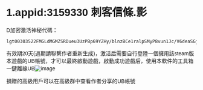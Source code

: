 <link href="https://fonts.googleapis.com/css?family=Poppins&display=swap" rel="stylesheet">
<style>
body {
  background-image: url('background.jpg'); 
  background-size: cover; 
  background-position: center;
  background-repeat: no-repeat; 
  background-attachment: fixed; 
  font-family: 'Poppins', sans-serif;
}
</style>
<script async src="https://pagead2.googlesyndication.com/pagead/js/adsbygoogle.js?client=ca-pub-7261994485465423"
     crossorigin="anonymous"></script>
<div id="google_translate_element"></div>

# 1.appid:3159330 刺客信條.影
  D加密激活神秘代碼：
  
    lgt00303522FMGLdMGMZSRDueu3UzPBp69YZHy/blnzBCe1ralpSMyP8vun1Jc/V6deaSGjgTqTPaGKilf8ofwSSx1S5FdoSGYJ++6QU0i0o+IH3ONu6GvJ/yce1m6VNJLNY5M2j7QwKuN4JwAFxZZZyXsVvt/nmAn73sbDKZeNfK5LLOc8mXMC7HFCDXJGXkpEANHCAPg2lvPfU+MgBaeCB7B24F946l/UXEiTgeefCEK8AOP4RjUrdHJCENA/t5ZXXF4MiqUog3HF9sRfbFpNFM9FL8YUEaPADoaHtIYuqyUKd9bF6k4xE9XH7BkHrdGDT/e8E/NFAw522vIbyM3+Ampm9mB2k/PfvC6pacB3b2YoiSPqK708fuuRFRdaglqOm73+93Ax
  
  有效期20天(過期請聯繫作者重新生成)，激活后需要自行登陸一個擁用該steam版本遊戲的UB帳號，才可以最終啟動遊戲，啟動成功遊戲后，使用本軟件的工具箱一鍵離線UB![image](https://github.com/user-attachments/assets/b510c5ee-e9c3-43a3-9ed0-ebcb44ae5b3d)

  損贈的高級用戶可以在高級群中查看作者分享的UB帳號

<script type="text/javascript">
function googleTranslateElementInit() {
  new google.translate.TranslateElement({pageLanguage: '原網頁語言代碼'}, 'google_translate_element');
}
</script>
<script type="text/javascript" src="//translate.google.com/translate_a/element.js?cb=googleTranslateElementInit"></script>
